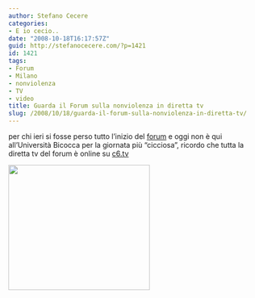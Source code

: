 ```yaml
---
author: Stefano Cecere
categories:
- E io cecio..
date: "2008-10-18T16:17:57Z"
guid: http://stefanocecere.com/?p=1421
id: 1421
tags:
- Forum
- Milano
- nonviolenza
- TV
- video
title: Guarda il Forum sulla nonviolenza in diretta tv
slug: /2008/10/18/guarda-il-forum-sulla-nonviolenza-in-diretta-tv/
---
```


per chi ieri si fosse perso tutto l&#8217;inizio del [forum](http://www.humanistforum.eu/) e oggi non è qui all&#8217;Università Bicocca per la giornata più &#8220;cicciosa&#8221;, ricordo che tutta la diretta tv del forum è online su [c6.tv](http://www.c6.tv/component/forumumanista)

[<img class="aligncenter size-full wp-image-1422" title="playtv" src="http://stefanocecere.com/wp-content/uploads/sites/3/2008/10/playtv.jpg" alt="" width="280" height="248" />](http://www.c6.tv/component/forumumanista)
